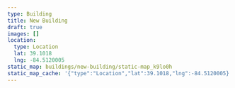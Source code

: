 ```yaml
---
type: Building
title: New Building
draft: true
images: []
location:
  type: Location
  lat: 39.1018
  lng: -84.5120005
static_map: buildings/new-building/static-map_k9lo0h
static_map_cache: '{"type":"Location","lat":39.1018,"lng":-84.5120005}'
---
```


